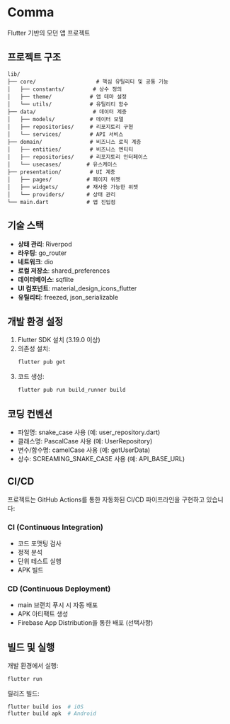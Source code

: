# Comma

Flutter 기반의 모던 앱 프로젝트

## 프로젝트 구조

```
lib/
├── core/                   # 핵심 유틸리티 및 공통 기능
│   ├── constants/         # 상수 정의
│   ├── theme/            # 앱 테마 설정
│   └── utils/            # 유틸리티 함수
├── data/                  # 데이터 계층
│   ├── models/           # 데이터 모델
│   ├── repositories/     # 리포지토리 구현
│   └── services/         # API 서비스
├── domain/               # 비즈니스 로직 계층
│   ├── entities/         # 비즈니스 엔티티
│   ├── repositories/     # 리포지토리 인터페이스
│   └── usecases/        # 유스케이스
├── presentation/         # UI 계층
│   ├── pages/           # 페이지 위젯
│   ├── widgets/         # 재사용 가능한 위젯
│   └── providers/       # 상태 관리
└── main.dart            # 앱 진입점
```

## 기술 스택

- **상태 관리**: Riverpod
- **라우팅**: go_router
- **네트워크**: dio
- **로컬 저장소**: shared_preferences
- **데이터베이스**: sqflite
- **UI 컴포넌트**: material_design_icons_flutter
- **유틸리티**: freezed, json_serializable

## 개발 환경 설정

1. Flutter SDK 설치 (3.19.0 이상)
2. 의존성 설치:
   ```bash
   flutter pub get
   ```
3. 코드 생성:
   ```bash
   flutter pub run build_runner build
   ```

## 코딩 컨벤션

- 파일명: snake_case 사용 (예: user_repository.dart)
- 클래스명: PascalCase 사용 (예: UserRepository)
- 변수/함수명: camelCase 사용 (예: getUserData)
- 상수: SCREAMING_SNAKE_CASE 사용 (예: API_BASE_URL)

## CI/CD

프로젝트는 GitHub Actions를 통한 자동화된 CI/CD 파이프라인을 구현하고 있습니다:

### CI (Continuous Integration)
- 코드 포맷팅 검사
- 정적 분석
- 단위 테스트 실행
- APK 빌드

### CD (Continuous Deployment)
- main 브랜치 푸시 시 자동 배포
- APK 아티팩트 생성
- Firebase App Distribution을 통한 배포 (선택사항)

## 빌드 및 실행

개발 환경에서 실행:
```bash
flutter run
```

릴리즈 빌드:
```bash
flutter build ios  # iOS
flutter build apk  # Android
```
